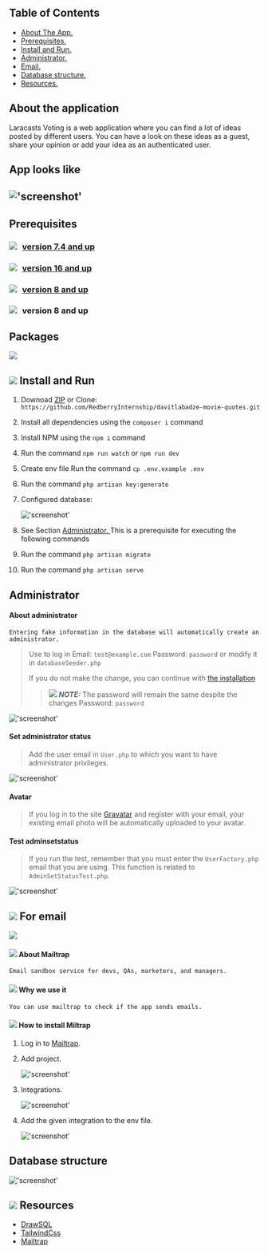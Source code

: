 ## Table of Contents

*  [ About The App.](#about)
*  [ Prerequisites. ](#pre)
*  [ Install and Run.](#iar)
*  [ Administrator. ](#administrator)
*  [ Email. ](#mailtrap)
*  [ Database structure.](#db)
*  [ Resources.](#resources)

<a name="about"></a>

## About the application

Laracasts Voting is a web application where you can find a lot of ideas posted by different users. You can have a look on these ideas as a guest, share your opinion or add your idea as an authenticated user.

## App looks like 
!['screenshot'](appscreen/app.png)
---
<a name="pre"></a>

## Prerequisites
### <a  href="https://www.php.net/downloads" target="_blank"><img style="float:left;margin-right:10px"  src="https://img.shields.io/badge/PHP-777BB4?style=for-the-badge&logo=php&logoColor=white"/> version 7.4 and up </a>  

### <a href="https://nodejs.org/en/" target="_blank"><img style="float:left; margin-right:10px" src="https://img.shields.io/badge/Node.js-339933?style=for-the-badge&logo=nodedotjs&logoColor=white"/>  version 16 and up </a> 
### <a href="https://www.mysql.com/downloads/" target="_blank"><img style="float:left; margin-right:10px" src="https://img.icons8.com/fluency/32/000000/mysql-logo.png"/>  version 8 and up </a> 

### <img style="float:left; margin-right:10px"  src="https://img.icons8.com/color/32/000000/npm.png"/> version 8 and up

## Packages
<img src="./appscreen/livewire.svg">

<a name="iar"></a>
## <img src="https://img.icons8.com/color/20/000000/software-installer.png"/> Install and Run

1. Downoad [ZIP](https://github.com/RedberryInternship/davitlabadze-movie-quotes/archive/refs/heads/main.zip) or Clone: ```https://github.com/RedberryInternship/davitlabadze-movie-quotes.git```
2. Install all dependencies using the ```composer i``` command
3. Install NPM using the ```npm i``` command
4. Run the command ```npm run watch``` or ```npm run dev```
5. Create env file Run the command ```cp .env.example .env```
6. Run  the command ```php artisan key:generate``` 
7. Configured database:
    
    !['screenshot'](appscreen/database.png)
8. See Section [ Administrator. ](#administrator) This is a prerequisite for executing the following commands
9.  Run the command  ```php artisan migrate```
10. Run the command  ```php artisan serve```

<a name="administrator"></a>

## Administrator
#### About administrator
    Entering fake information in the database will automatically create an administrator.

> Use to log in Email: `test@example.com` Password: `password` or modify it in `databaseSeeder.php`  
>  
> If you do not make the change, you can continue with [ the installation ](#iar) 
>> <img src="https://img.icons8.com/emoji/16/000000/warning-emoji.png"/> ***NOTE:*** The password will remain the same despite the changes Password: `password`

!['screenshot'](appscreen/fakeadmin.png)
#### Set administrator status

>Add the user email in `User.php` to which you want to have administrator privileges.

!['screenshot'](appscreen/isadmin.png)
#### Avatar
> If you log in to the site [Gravatar](https://en.gravatar.com/) and register with your email, your existing email photo will be automatically uploaded to your avatar.
#### Test adminsetstatus

>If you run the test, remember that you must enter the `UserFactory.php` email that you are using. This function is related to `AdminSetStatusTest.php`.

!['screenshot'](appscreen/admin.png)

<a name="mailtrap"></a>
## <img src="https://img.icons8.com/external-flatart-icons-flat-flatarticons/24/000000/external-email-digital-marketing-flatart-icons-flat-flatarticons-1.png"/> For email
<img src="./appscreen/mailtrap.svg" />

#### <img src="https://img.icons8.com/fluency/20/000000/about.png"/> About Mailtrap
    Email sandbox service for devs, QAs, marketers, and managers.
#### <img src="https://img.icons8.com/external-itim2101-lineal-color-itim2101/28/000000/external-human-resources-human-resource-itim2101-lineal-color-itim2101-1.png"/> Why we use it
    You can use mailtrap to check if the app sends emails.

#### <img src="https://img.icons8.com/color/20/000000/software-installer.png"/> How to install Miltrap

1. Log in to [Mailtrap](https://drawsql.app/).
2. Add project.

   !['screenshot'](appscreen/mtnp.png)
3. Integrations.
   
   !['screenshot'](appscreen/integration.png)
4. Add the given integration to the env file.
   
   !['screenshot'](appscreen/mailEnv.png)

<a name="db"></a>

## Database structure
!['screenshot'](appscreen/dbstructure.png)

<a name="resources"></a>
## <img src="https://img.icons8.com/external-filled-outline-02-chattapat-/24/000000/external-resources-business-management-filled-outline-02-chattapat-.png"/> Resources

* [DrawSQL](https://drawsql.app/)   
* [TailwindCss](https://tailwindcss.com/docs/guides/laravel)
* [Mailtrap](https://drawsql.app/)   

